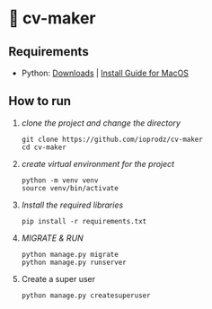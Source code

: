 # 💼 cv-maker

## Requirements

- Python: [Downloads](https://www.python.org/downloads/) |
  [Install Guide for MacOS](https://stackoverflow.com/a/71657414/2030184)

## How to run

1. _clone the project and change the directory_
   ```
   git clone https://github.com/ioprodz/cv-maker
   cd cv-maker
   ```
2. _create virtual environment for the project_
   ```
   python -m venv venv
   source venv/bin/activate
   ```
3. _Install the required libraries_
   ```
   pip install -r requirements.txt
   ```
4. _MIGRATE & RUN_

   ```
   python manage.py migrate
   python manage.py runserver
   ```

5. Create a super user
   ```
   python manage.py createsuperuser
   ```
